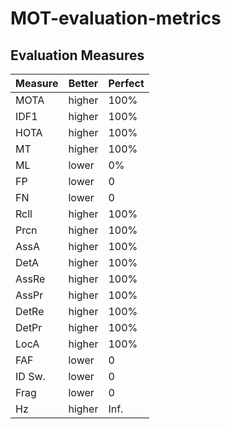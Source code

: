 # MOT-evaluation-metrics

## Evaluation Measures

| Measure | Better | Perfect |
|---------|--------|---------|
| MOTA    | higher | 100%    |
| IDF1    | higher | 100%    |
| HOTA    | higher | 100%    |
| MT      | higher | 100%    |
| ML      | lower  | 0%      |
| FP      | lower  | 0       |
| FN      | lower  | 0       |
| Rcll    | higher | 100%    |
| Prcn    | higher | 100%    |
| AssA    | higher | 100%    |
| DetA    | higher | 100%    |
| AssRe   | higher | 100%    |
| AssPr   | higher | 100%    |
| DetRe   | higher | 100%    |
| DetPr   | higher | 100%    |
| LocA    | higher | 100%    |
| FAF     | lower  | 0       |
| ID Sw.  | lower  | 0       |
| Frag    | lower  | 0       |
| Hz      | higher | Inf.    |
